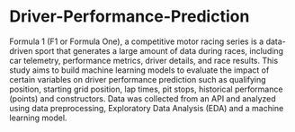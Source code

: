 # Driver-Performance-Prediction
Formula 1 (F1 or Formula One), a competitive motor racing series is a data-driven sport that generates a large amount of data during races, including car telemetry, performance metrics, driver details, and race results. This study aims to build machine learning models to evaluate the impact of certain variables on driver performance prediction such as qualifying position, starting grid position, lap times, pit stops, historical performance (points) and constructors. Data was collected from an API and analyzed using data preprocessing, Exploratory Data Analysis (EDA) and a machine learning model.
